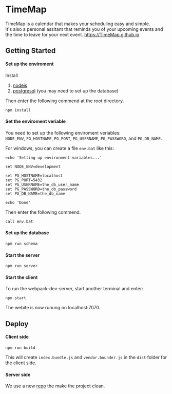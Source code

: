 # TimeMap
TimeMap is a calendar that makes your scheduling easy and simple.   
It's also a personal assitant that reminds you of your upcoming events and the time to leave for your next event.
<https://TimeMap.github.io>

## Getting Started
#### Set up the enviroment
Install
1. [nodejs](https://nodejs.org/en/)
2. [postgresql](https://www.postgresql.org/) (you may need to set up the database)

Then enter the following commend at the root directory.
```
npm install
```
#### Set the enviroment veriable
You need to set up the following enviroment veriables:  
`NODE_ENV`, `PG_HOSTNAME`, `PG_PORT`, `PG_USERNAME`, `PG_PASSWORD`, and `PG_DB_NAME`.  

For windows, you can create a file `env.bat` like this:  
```
echo 'Setting up environment variables...'

set NODE_ENV=development

set PG_HOSTNAME=localhost
set PG_PORT=5432
set PG_USERNAME=the_db_user_name
set PG_PASSWORD=the_db_password
set PG_DB_NAME=the_db_name

echo 'Done'
```
Then enter the following commend.  
```
call env.bat
```

#### Set up the database

```
npm run schema
```

#### Start the server

```
npm run server
```

#### Start the client
To run the webpack-dev-server, start another terminal and enter:
```
npm start
```

The webite is now runung on localhost:7070.

## Deploy
#### Client side
```
npm run build
```
This will create `index.bundle.js` and `vendor.bounder.js` in the `dist` folder for the client side.  

#### Server side
We use a new [repo](https://github.com/TRKuan/timemap-webapp-server) the make the project clean.
